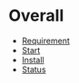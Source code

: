 # Overall
- [Requirement](./requirement)
- [Start](./start)
- [Install](./install)
- [Status](./status)
